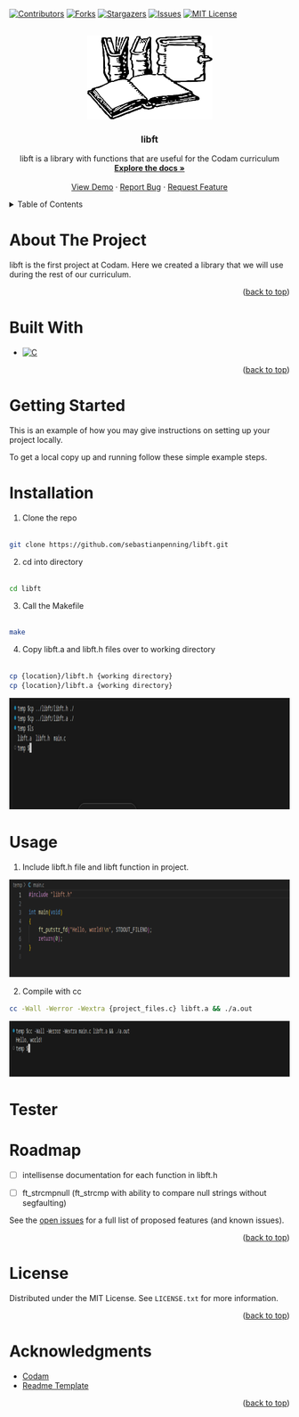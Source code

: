 <!-- Improved compatibility of back to top link: See: https://github.com/othneildrew/Best-README-Template/pull/73 -->

<a  name="readme-top"></a>

<!--

*** Thanks for checking out the Best-README-Template. If you have a suggestion

*** that would make this better, please fork the repo and create a pull request

*** or simply open an issue with the tag "enhancement".

*** Don't forget to give the project a star!

*** Thanks again! Now go create something AMAZING! :D

-->

<!-- PROJECT SHIELDS -->

<!--

*** I'm using markdown "reference style" links for readability.

*** Reference links are enclosed in brackets [ ] instead of parentheses ( ).

*** See the bottom of this document for the declaration of the reference variables

*** for contributors-url, forks-url, etc. This is an optional, concise syntax you may use.

*** https://www.markdownguide.org/basic-syntax/#reference-style-links

-->

[![Contributors][contributors-shield]][contributors-url]
[![Forks][forks-shield]][forks-url]
[![Stargazers][stars-shield]][stars-url]
[![Issues][issues-shield]][issues-url]
[![MIT License][license-shield]][license-url]


<!-- PROJECT LOGO -->

<br />
<div align="center">
  <a href="https://github.com/sebastianpenning/libft">
    <img src="images/logo.png" alt="Logo" width="225" height="150">
  </a>

  <h3 align="center">libft</h3>

  <p align="center">
    libft is a library with functions that are useful for the Codam curriculum
    <br />
    <a href="https://github.com/sebastianpenning/libft"><strong>Explore the docs »</strong></a>
    <br />
    <br />
    <a href="https://github.com/sebastianpenning/libft">View Demo</a>
    ·
    <a href="https://github.com/sebastianpenning/libft/issues">Report Bug</a>
    ·
    <a href="https://github.com/sebastianpenning/libft/issues">Request Feature</a>
  </p>
</div>



<!-- TABLE OF CONTENTS -->

<details>
<summary>Table of Contents</summary>
<ol>
<li>
<a  href="#about-the-project">About The Project</a>
<ul>
<li><a  href="#built-with">Built With</a></li>
</ul>
</li>
<li>
<a  href="#getting-started">Getting Started</a>
<ul>
<li><a  href="#installation">Installation</a></li>
</ul>
</li>
<li><a  href="#usage">Usage</a></li>
<li><a  href="#roadmap">Roadmap</a></li>
<li><a  href="#license">License</a></li>
<li><a  href="#acknowledgments">Acknowledgments</a></li>
</ol>
</details>


<!-- ABOUT THE PROJECT -->

# About The Project

  
libft is the first project at Codam. Here we created a library that we will use during the rest of our curriculum.  


<p  align="right">(<a  href="#readme-top">back to top</a>)</p>


# Built With

* [![C][C]][C-url]

<p  align="right">(<a  href="#readme-top">back to top</a>)</p>

<!-- GETTING STARTED -->

# Getting Started

  

This is an example of how you may give instructions on setting up your project locally.

To get a local copy up and running follow these simple example steps.


# Installation
1. Clone the repo


```sh

git clone https://github.com/sebastianpenning/libft.git

```
2. cd into directory

```sh

cd libft

```

3. Call the Makefile 

```sh

make

```

4. Copy libft.a and libft.h files over to working directory

```sh

cp {location}/libft.h {working directory}
cp {location}/libft.a {working directory}

```

<a href="https://github.com/sebastianpenning/libft">
  <img src="images/make_libft.png" alt="make_libft" width="1100" height="200">
</a>


<!-- USAGE EXAMPLES -->

# Usage

1. Include libft.h file and libft function in project.

<a href="https://github.com/sebastianpenning/libft">
  <img src="images/include_libft.png" alt="include_libft" width="800" height="175">
</a>


2. Compile with cc

```sh
cc -Wall -Werror -Wextra {project_files.c} libft.a && ./a.out
```

<a href="https://github.com/sebastianpenning/libft">
  <img src="images/compile_libft.png" alt="compile_libft" width="1100" height="100">
</a>



# Tester


<!-- ROADMAP -->

# Roadmap

- [ ] intellisense documentation for each function in libft.h
- [ ] ft_strcmpnull (ft_strcmp with ability to compare null strings without segfaulting)


See the [open issues](https://github.com/sebastianpenning/libft/issues) for a full list of proposed features (and known issues).

<p  align="right">(<a  href="#readme-top">back to top</a>)</p>

<!-- LICENSE -->

# License

Distributed under the MIT License. See `LICENSE.txt` for more information.

 
<p  align="right">(<a  href="#readme-top">back to top</a>)</p>

<!-- ACKNOWLEDGMENTS -->

# Acknowledgments

* [Codam](https://www.codam.nl/about-codam) 
* [Readme Template](https://github.com/othneildrew/Best-README-Template/tree/master)

<p  align="right">(<a  href="#readme-top">back to top</a>)</p>


<!-- MARKDOWN LINKS & IMAGES -->

<!-- https://www.markdownguide.org/basic-syntax/#reference-style-links -->

[contributors-shield]: https://img.shields.io/github/contributors/sebastianpenning/libft.svg?style=for-the-badge

[contributors-url]: https://github.com/sebastianpenning/libft/graphs/contributors

[forks-shield]: https://img.shields.io/github/forks/sebastianpenning/libft.svg?style=for-the-badge

[forks-url]: https://github.com/sebastianpenning/libft/network/members

[stars-shield]: https://img.shields.io/github/stars/sebastianpenning/libft.svg?style=for-the-badge

[stars-url]: https://github.com/sebastianpenning/libft/stargazers

[issues-shield]: https://img.shields.io/github/issues/sebastianpenning/libft.svg?style=for-the-badge

[issues-url]: https://github.com/sebastianpenning/libft/issues

[license-shield]: https://img.shields.io/github/license/sebastianpenning/libft.svg?style=for-the-badge

[license-url]: https://github.com/sebastianpenning/libft/blob/main/LICENSE

[C]:https://img.shields.io/badge/-c-black?logo=c&style=social

[C-url]: https://www.learn-c.org/
  

